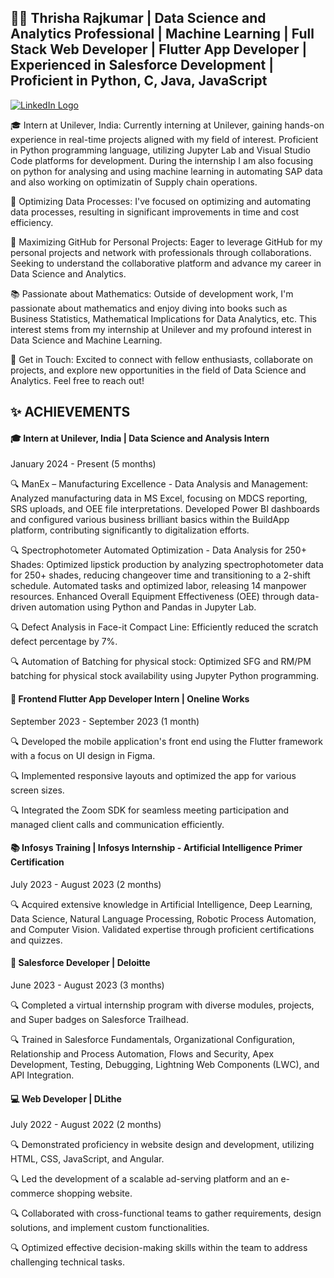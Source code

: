 ## 👩‍💻 Thrisha Rajkumar | Data Science and Analytics Professional | Machine Learning | Full Stack Web Developer | Flutter App Developer | Experienced in Salesforce Development | Proficient in Python, C, Java, JavaScript

[![LinkedIn Logo](https://img.shields.io/badge/-LinkedIn-2088FF?style=for-the-badge&logo=LinkedIn&logoColor=white)](https://www.linkedin.com/in/thrisha-rajkumar/)


🎓 Intern at Unilever, India: Currently interning at Unilever, gaining hands-on experience in real-time projects aligned with my field of interest. Proficient in Python programming language, utilizing Jupyter Lab and Visual Studio Code platforms for development. During the internship I am also focusing on python for analysing and using machine learning in automating SAP data and also working on optimizatin of Supply chain operations.

🔧 Optimizing Data Processes:  I've focused on optimizing and automating data processes, resulting in significant improvements in time and cost efficiency.

🚀 Maximizing GitHub for Personal Projects: Eager to leverage GitHub for my personal projects and network with professionals through collaborations. Seeking to understand the collaborative platform and advance my career in Data Science and Analytics.

📚 Passionate about Mathematics: Outside of development work, I'm passionate about mathematics and enjoy diving into books such as Business Statistics, Mathematical Implications for Data Analytics, etc. This interest stems from my internship at Unilever and my profound interest in Data Science and Machine Learning.

💬 Get in Touch: Excited to connect with fellow enthusiasts, collaborate on projects, and explore new opportunities in the field of Data Science and Analytics. Feel free to reach out!

## ✨ ACHIEVEMENTS

#### 🎓 Intern at Unilever, India | Data Science and Analysis Intern

January 2024 - Present (5 months)

🔍 ManEx – Manufacturing Excellence - Data Analysis and Management: Analyzed manufacturing data in MS Excel, focusing on MDCS reporting, SRS uploads, and OEE file interpretations. Developed Power BI dashboards and configured various business brilliant basics within the BuildApp platform, contributing significantly to digitalization efforts.

🔍 Spectrophotometer Automated Optimization - Data Analysis for 250+ Shades: Optimized lipstick production by analyzing spectrophotometer data for 250+ shades, reducing changeover time and transitioning to a 2-shift schedule. Automated tasks and optimized labor, releasing 14 manpower resources. Enhanced Overall Equipment Effectiveness (OEE) through data-driven automation using Python and Pandas in Jupyter Lab.

🔍 Defect Analysis in Face-it Compact Line: Efficiently reduced the scratch defect percentage by 7%.

🔍 Automation of Batching for physical stock: Optimized SFG and RM/PM batching for physical stock availability using Jupyter Python programming.

#### 📱 Frontend Flutter App Developer Intern | Oneline Works

September 2023 - September 2023 (1 month)

🔍 Developed the mobile application's front end using the Flutter framework with a focus on UI design in Figma.

🔍 Implemented responsive layouts and optimized the app for various screen sizes.

🔍 Integrated the Zoom SDK for seamless meeting participation and managed client calls and communication efficiently.

#### 📚 Infosys Training | Infosys Internship - Artificial Intelligence Primer Certification

July 2023 - August 2023 (2 months)

🔍 Acquired extensive knowledge in Artificial Intelligence, Deep Learning, Data Science, Natural Language Processing, Robotic Process Automation, and Computer Vision. Validated expertise through proficient certifications and quizzes.

#### 💼 Salesforce Developer | Deloitte

June 2023 - August 2023 (3 months)

🔍 Completed a virtual internship program with diverse modules, projects, and Super badges on Salesforce Trailhead.

🔍 Trained in Salesforce Fundamentals, Organizational Configuration, Relationship and Process Automation, Flows and Security, Apex Development, Testing, Debugging, Lightning Web Components (LWC), and API Integration.

#### 💻 Web Developer | DLithe

July 2022 - August 2022 (2 months)

🔍 Demonstrated proficiency in website design and development, utilizing HTML, CSS, JavaScript, and Angular.

🔍 Led the development of a scalable ad-serving platform and an e-commerce shopping website.

🔍 Collaborated with cross-functional teams to gather requirements, design solutions, and implement custom functionalities.

🔍 Optimized effective decision-making skills within the team to address challenging technical tasks.
<!--
**thrisharajkumar/thrisharajkumar** is a ✨ _special_ ✨ repository because its `README.md` (this file) appears on your GitHub profile.

Here are some ideas to get you started:

- 🔭 I’m currently working on ...
- 🌱 I’m currently learning ...
- 👯 I’m looking to collaborate on ...
- 🤔 I’m looking for help with ...
- 💬 Ask me about ...
- 📫 How to reach me: ...
- 😄 Pronouns: ...
- ⚡ Fun fact: ...
-->
